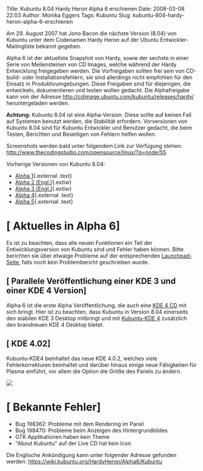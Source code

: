 Title: Kubuntu 8.04 Hardy Heron Alpha 6 erschienen
Date: 2008-03-08 22:03
Author: Monika Eggers
Tags: Kubuntu
Slug: kubuntu-804-hardy-heron-alpha-6-erschienen

Am 29. August 2007 hat Jono Bacon die nächste Version (8.04) von Kubuntu
unter dem Codenamen Hardy Heron auf der Ubuntu Entwickler-Mailingliste
bekannt gegeben.


Alpha 6 ist der aktuellste Snapshot von Hardy, sowie der sechste in
einer Serie von Meilensteinen von CD Images, welche während der Hardy
Entwicklung freigegeben werden. Die Vorfreigaben sollten frei sein von
CD-build- oder Installationsfehlern, sie sind allerdings nicht empfohlen
für den Einsatz in Produktivumgebungen. Diese Freigaben sind für
diejenigen, die entwickeln, dokumentieren und testen wollen gedacht. Die
Alphafreigabe kann von der Adresse
<http://cdimage.ubuntu.com/kubuntu/releases/hardy/> heruntergeladen
werden.


**Achtung:** Kubuntu 8.04 ist eine Alpha-Version. Diese sollte auf
keinen Fall auf Systemen benutzt werden, die Stabilität erfordern.
Vorversionen von Kubuntu 8.04 sind für Kubuntu Entwickler und Benutzer
gedacht, die beim Testen, Berichten und Beseitigen von Fehlern helfen
wollen.


<!--break--><!--break-->

Screenshots werden bald unter folgendem Link zur Verfügung stehen:
<http://www.thecodingstudio.com/opensource/linux/?q=node/55>


Vorherige Versionen von Kubuntu 8.04:


-   [Alpha
    1](../../../../nachrichten/kubuntu/kubuntu-8-04-hardy-heron-alpha-1-erschienen "http://www.kubuntu-de.org/nachrichten/kubuntu/kubuntu-8-04-hardy-heron-alpha-1-erschienen"){.external
    .text}
-   [Alpha 2
    (Engl.)](https://wiki.kubuntu.org/HardyHeron/Alpha2/Kubuntu "kubuntu:HardyHeron/Alpha2/Kubuntu"){.extiw}
-   [Alpha 3
    (Engl.)](https://wiki.kubuntu.org/HardyHeron/Alpha3/Kubuntu "kubuntu:HardyHeron/Alpha3/Kubuntu"){.extiw}
-   [Alpha
    4](../../../../nachrichten/kubuntu/kubuntu-8-04-hardy-heron-alpha-4-erschienen "http://www.kubuntu-de.org/nachrichten/kubuntu/kubuntu-8-04-hardy-heron-alpha-4-erschienen"){.external
    .text}
-   [Alpha
    5](../../../../nachrichten/kubuntu/kubuntu-hardy-heron-alpha-5-erschienen "http://www.kubuntu-de.org/nachrichten/kubuntu/kubuntu-hardy-heron-alpha-5-erschienen"){.external
    .text}





[ Aktuelles in Alpha 6]
=====================================


Es ist zu beachten, dass alle neuen Funktionen ein Teil der
Entiwicklungsversion von Kubuntu sind und Fehler haben können. Bitte
berichten sie über etwaige Probleme auf der entsprechenden
[Launchpad-Seite](https://bugs.launchpad.net/ubuntu/+filebug "https://bugs.launchpad.net/ubuntu/+filebug"), falls noch kein Problembericht geschrieben wurde.





[ Parallele Veröffentlichung einer KDE 3 und einer KDE 4 Version]
-------------------------------------------------------------------------------


Alpha 6 ist die erste Alpha Veröffentlichung, die auch eine [KDE 4
CD](http://cdimage.ubuntu.com/kubuntu-kde4/releases/hardy/alpha-6/) mit
sich bringt. Hier ist zu beachten, dass Kubuntu in Version 8.04
einerseits den stabilen KDE 3 Desktop mitbringt und mit [Kubuntu-KDE
4](http://cdimage.ubuntu.com/kubuntu-kde4/releases/hardy/alpha-6/ "http://cdimage.ubuntu.com/kubuntu-kde4/releases/hardy/alpha-6/") zusätzlich den brandneuen KDE 4 Desktop bietet.





[ KDE 4.02]
-------------------------


Kubuntu-KDE4 beinhaltet das neue KDE 4.0.2, welches viele
Fehlerkorrekturen beinhaltet und darüber hinaus einige neue Fähigkeiten
für Plasma einführt, vor allem die Option die Größe des Panels zu
ändern.


[![](https://wiki.kubuntu.org/HardyHeron/Alpha6/Kubuntu?action=AttachFile&do=get&target=alpha6.png)](https://wiki.kubuntu.org/HardyHeron/Alpha6/Kubuntu?action=AttachFile&do=get&target=alpha6.png)





[ Bekannte Fehler]
================================


-   Bug 198362: Probleme mit dem Rendering im Panel
-   Bug 198470: Probleme beim Anzeigen des Hintergrundbildes
-   GTK Applikationen haben kein Theme
-   "About Kubuntu" auf der Live CD hat kein Icon


Die Englische Ankündigung kann unter folgender Adresse gefunden werden:
<https://wiki.kubuntu.org/HardyHeron/Alpha6/Kubuntu>



